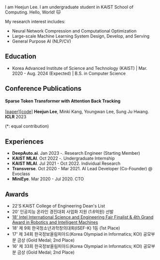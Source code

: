 I am Heejun Lee. I am undergraduate student in KAIST School of Computing. Hello, World! 🐱

My research interest includes:
- Neural Network Compression and Computational Optimization
- Large-scale Machine Learning System Design, Develop, and Serving
- General Purpose AI (NLP/CV)

## Education
- Korea Advanced Institute of Science and Technology (KAIST) | Mar. 2020 - Aug. 2024 (Expected) | B.S. in Computer Science

## Conference Publications
#### **Sparse Token Transformer with Attention Back Tracking**
[[paper]](https://openreview.net/pdf?id=VV0hSE8AxCw)[[code]](https://github.com/gmlwns2000/sttabt) **Heejun Lee**, Minki Kang, Youngwan Lee, Sung Ju Hwang. **ICLR** 2023

(\*: equal contribution)

## Experiences
- **DeepAuto.ai**. Jan 2023 -. Research Engineer (Starting Member)
- **KAIST MLAI**. Oct 2022 -. Undergraduate Internship
- **KAIST MLAI**. Jul 2021 - Oct 2022. Individual Research
- **Transverse**. Oct 2020 - Mar 2021. AI Lead Developer (Co-Founder) @ Evoclass
- **MiniEye**. Mar 2020 - Jul 2020. CTO

## Awards

- 22'S KAIST College of Engineering Dean's List
- 20' 인공지능 온라인 경진대회 사업화 지원 (1.6억원) 선발
- [18' Intel International Science and Engineering Fair Finalist & 4th Grand Award in Robotics and Intelligent Machines](https://www.korea.kr/news/pressReleaseView.do?newsId=156270627)
- 18' 제 9회 한국청소년과학창의대회(ISEF-K) 1등 (1st Place)
- 17' 제 34회 한국정보올림피아드(Korea Olympiad in Informatics; KOI) 공모부분 금상 (Gold Medal; 2nd Place)
- 16' 제 33회 한국정보올림피아드(Korea Olympiad in Informatics; KOI) 공모부분 금상 (Gold Medal; 2nd Place)
